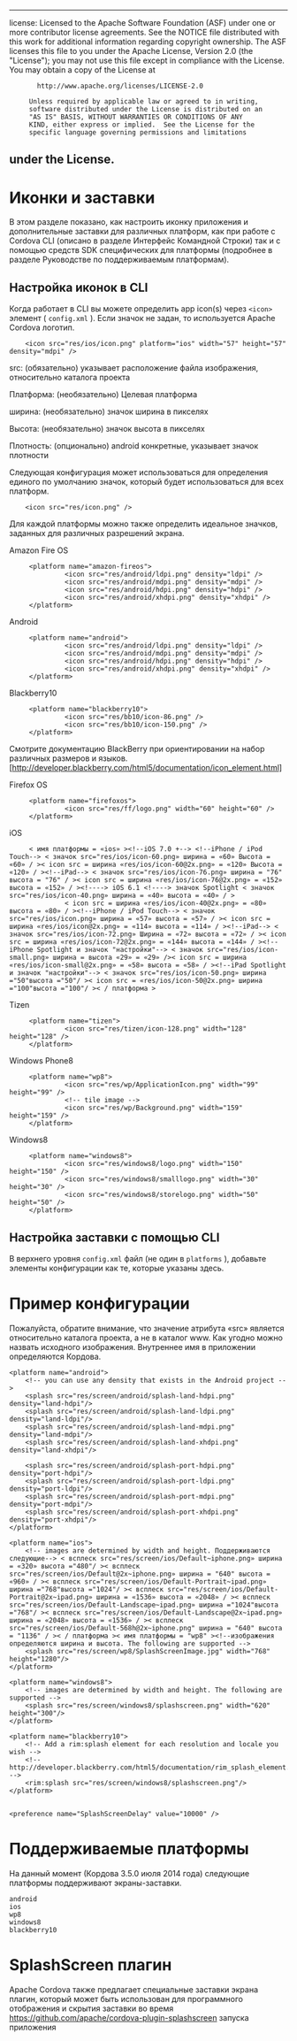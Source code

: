 * * *

license: Licensed to the Apache Software Foundation (ASF) under one or more contributor license agreements. See the NOTICE file distributed with this work for additional information regarding copyright ownership. The ASF licenses this file to you under the Apache License, Version 2.0 (the "License"); you may not use this file except in compliance with the License. You may obtain a copy of the License at

           http://www.apache.org/licenses/LICENSE-2.0
    
         Unless required by applicable law or agreed to in writing,
         software distributed under the License is distributed on an
         "AS IS" BASIS, WITHOUT WARRANTIES OR CONDITIONS OF ANY
         KIND, either express or implied.  See the License for the
         specific language governing permissions and limitations
    

## under the License.

# Иконки и заставки

В этом разделе показано, как настроить иконку приложения и дополнительные заставки для различных платформ, как при работе с Cordova CLI (описано в разделе Интерфейс Командной Строки) так и с помощью средств SDK специфических для платформы (подробнее в разделе Руководстве по поддерживаемым платформам).

## Настройка иконок в CLI

Когда работает в CLI вы можете определить app icon(s) через `<icon>` элемент ( `config.xml` ). Если значок не задан, то используется Apache Cordova логотип.

        <icon src="res/ios/icon.png" platform="ios" width="57" height="57" density="mdpi" />
    

src: (обязательно) указывает расположение файла изображения, относительно каталога проекта

Платформа: (необязательно) Целевая платформа

ширина: (необязательно) значок ширина в пикселях

Высота: (необязательно) значок высота в пикселях

Плотность: (опционально) android конкретные, указывает значок плотности

Следующая конфигурация может использоваться для определения единого по умолчанию значок, который будет использоваться для всех платформ.

        <icon src="res/icon.png" />
    

Для каждой платформы можно также определить идеальное значков, заданных для различных разрешений экрана.

Amazon Fire OS

         <platform name="amazon-fireos">
                  <icon src="res/android/ldpi.png" density="ldpi" />
                  <icon src="res/android/mdpi.png" density="mdpi" />
                  <icon src="res/android/hdpi.png" density="hdpi" />
                  <icon src="res/android/xhdpi.png" density="xhdpi" />
         </platform>
    

Android

         <platform name="android">
                  <icon src="res/android/ldpi.png" density="ldpi" />
                  <icon src="res/android/mdpi.png" density="mdpi" />
                  <icon src="res/android/hdpi.png" density="hdpi" />
                  <icon src="res/android/xhdpi.png" density="xhdpi" />
         </platform>
    

Blackberry10

         <platform name="blackberry10">
                  <icon src="res/bb10/icon-86.png" />
                  <icon src="res/bb10/icon-150.png" />
         </platform>
    

Смотрите документацию BlackBerry при ориентировании на набор различных размеров и языков. [http://developer.blackberry.com/html5/documentation/icon_element.html]

Firefox OS

         <platform name="firefoxos">
                  <icon src="res/ff/logo.png" width="60" height="60" />
         </platform>
    

iOS

         < имя платформы = «ios» ><!--iOS 7.0 +--> <!--iPhone / iPod Touch--> < значок src="res/ios/icon-60.png» ширина = «60» Высота = «60» / >< icon src = ширина «res/ios/icon-60@2x.png» = «120» Высота = «120» / ><!--iPad--> < значок src="res/ios/icon-76.png» ширина = "76" высота = "76" / >< icon src = ширина «res/ios/icon-76@2x.png» = «152» высота = «152» / ><!----> iOS 6.1 <!----> значок Spotlight < значок src="res/ios/icon-40.png» ширина = «40» высота = «40» / >
                  < icon src = ширина «res/ios/icon-40@2x.png» = «80» высота = «80» / ><!--iPhone / iPod Touch--> < значок src="res/ios/icon.png» ширина = «57» высота = «57» / >< icon src = ширина «res/ios/icon@2x.png» = «114» высота = «114» / ><!--iPad--> < значок src="res/ios/icon-72.png» Ширина = «72» высота = «72» / >< icon src = ширина «res/ios/icon-72@2x.png» = «144» высота = «144» / ><!--iPhone Spotlight и значок "настройки"--> < значок src="res/ios/icon-small.png» ширина = высота «29» = «29» />< icon src = ширина «res/ios/icon-small@2x.png» = «58» высота = «58» / ><!--iPad Spotlight и значок "настройки"--> < значок src="res/ios/icon-50.png» ширина ="50"высота ="50"/ >< icon src = «res/ios/icon-50@2x.png» ширина ="100"высота ="100"/ >< / платформа >
    

Tizen

         <platform name="tizen">
                  <icon src="res/tizen/icon-128.png" width="128" height="128" />
         </platform>
    

Windows Phone8

         <platform name="wp8">
                  <icon src="res/wp/ApplicationIcon.png" width="99" height="99" />
                  <!-- tile image -->
                  <icon src="res/wp/Background.png" width="159" height="159" />
         </platform>
    

Windows8

         <platform name="windows8">
                  <icon src="res/windows8/logo.png" width="150" height="150" />
                  <icon src="res/windows8/smalllogo.png" width="30" height="30" />
                  <icon src="res/windows8/storelogo.png" width="50" height="50" />
         </platform>
    

## Настройка заставки с помощью CLI

В верхнего уровня `config.xml` файл (не один в `platforms` ), добавьте элементы конфигурации как те, которые указаны здесь.

# Пример конфигурации

Пожалуйста, обратите внимание, что значение атрибута «src» является относительно каталога проекта, а не в каталог www. Как угодно можно назвать исходного изображения. Внутреннее имя в приложении определяются Кордова.

    <platform name="android">
        <!-- you can use any density that exists in the Android project -->
        <splash src="res/screen/android/splash-land-hdpi.png" density="land-hdpi"/>
        <splash src="res/screen/android/splash-land-ldpi.png" density="land-ldpi"/>
        <splash src="res/screen/android/splash-land-mdpi.png" density="land-mdpi"/>
        <splash src="res/screen/android/splash-land-xhdpi.png" density="land-xhdpi"/>
    
        <splash src="res/screen/android/splash-port-hdpi.png" density="port-hdpi"/>
        <splash src="res/screen/android/splash-port-ldpi.png" density="port-ldpi"/>
        <splash src="res/screen/android/splash-port-mdpi.png" density="port-mdpi"/>
        <splash src="res/screen/android/splash-port-xhdpi.png" density="port-xhdpi"/>
    </platform>
    
    <platform name="ios">
        <!-- images are determined by width and height. Поддерживаются следующие--> < всплеск src="res/screen/ios/Default~iphone.png» ширина = «320» высота ="480"/ >< всплеск src="res/screen/ios/Default@2x~iphone.png» ширина = "640" высота = «960» / >< всплеск src="res/screen/ios/Default-Portrait~ipad.png» ширина ="768"высота ="1024"/ >< всплеск src="res/screen/ios/Default-Portrait@2x~ipad.png» ширина = «1536» высота = «2048» / >< всплеск src="res/screen/ios/Default-Landscape~ipad.png» ширина ="1024"высота ="768"/ >< всплеск src="res/screen/ios/Default-Landscape@2x~ipad.png» ширина = «2048» высота = «1536» / >< всплеск src="res/screen/ios/Default-568h@2x~iphone.png" ширина = "640" высота = "1136" / >< / платформа >< имя платформы = "wp8" ><!--изображения определяются ширина и высота. The following are supported -->
        <splash src="res/screen/wp8/SplashScreenImage.jpg" width="768" height="1280"/>
    </platform>
    
    <platform name="windows8">
        <!-- images are determined by width and height. The following are supported -->
        <splash src="res/screen/windows8/splashscreen.png" width="620" height="300"/>
    </platform>
    
    <platform name="blackberry10">
        <!-- Add a rim:splash element for each resolution and locale you wish -->
        <!-- http://developer.blackberry.com/html5/documentation/rim_splash_element.html -->
        <rim:splash src="res/screen/windows8/splashscreen.png"/>
    </platform>
    
    
    <preference name="SplashScreenDelay" value="10000" />
    

# Поддерживаемые платформы

На данный момент (Кордова 3.5.0 июля 2014 года) следующие платформы поддерживают экраны-заставки.

    android
    ios
    wp8
    windows8
    blackberry10
    

# SplashScreen плагин

Apache Cordova также предлагает специальные заставки экрана плагин, который может быть использован для программного отображения и скрытия заставки во время https://github.com/apache/cordova-plugin-splashscreen запуска приложения